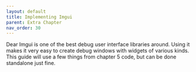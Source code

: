 ```yaml
---
layout: default
title: Implementing Imgui
parent: Extra Chapter
nav_order: 30
---
```


Dear Imgui is one of the best debug user interface libraries around. Using it makes it very easy to create debug windows with widgets of various kinds.
This guide will use a few things from chapter 5 code, but can be done standalone just fine.

